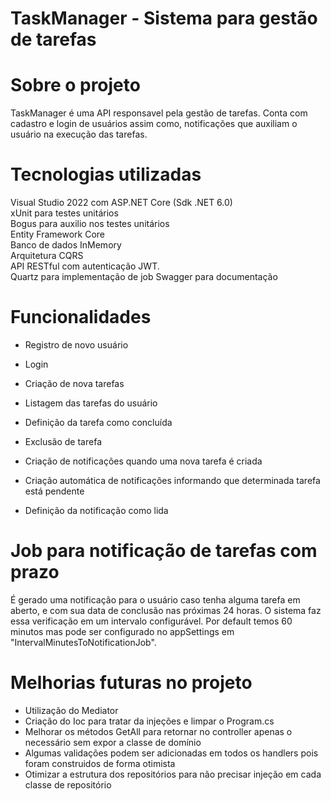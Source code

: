 # TaskManager - Sistema para gestão de tarefas

# Sobre o projeto
TaskManager é uma API responsavel pela gestão de tarefas.
Conta com cadastro e login de usuários assim como, notificações que auxiliam o usuário na execução das tarefas.

# Tecnologias utilizadas
Visual Studio 2022 com ASP.NET Core (Sdk .NET 6.0)<br>
xUnit para testes unitários<br>
Bogus para auxilio nos testes unitários<br>
Entity Framework Core<br>
Banco de dados InMemory<br>
Arquitetura CQRS<br>
API RESTful com autenticação JWT.<br>
Quartz para implementação de job
Swagger para documentação<br>

# Funcionalidades
- Registro de novo usuário
- Login

- Criação de nova tarefas
- Listagem das tarefas do usuário
- Definição da tarefa como concluída
- Exclusão de tarefa

- Criação de notificações quando uma nova tarefa é criada
- Criação automática de notificações informando que determinada tarefa está pendente
- Definição da notificação como lida

# Job para notificação de tarefas com prazo 
É gerado uma notificação para o usuário caso tenha alguma tarefa em aberto, e com sua data de conclusão nas próximas 24 horas.
O sistema faz essa verificação em um intervalo configurável. Por default temos 60 minutos mas pode ser configurado no appSettings em "IntervalMinutesToNotificationJob".


# Melhorias futuras no projeto
* Utilização do Mediator 
* Criação do Ioc para tratar da injeções e limpar o Program.cs
* Melhorar os métodos GetAll para retornar no controller apenas o necessário sem expor a classe de domínio
* Algumas validações podem ser adicionadas em todos os handlers pois foram construidos de forma otimista
* Otimizar a estrutura dos repositórios para não precisar injeção em cada classe de repositório
